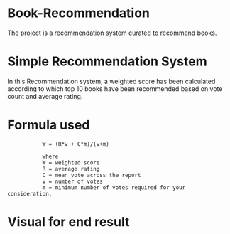 # Book-Recommendation
The project is a recommendation system curated to recommend books.
# Simple Recommendation System
In this Recommendation system, a weighted score has been calculated according to which top 10 books have been recommended based on vote count and average rating.
# Formula used
               W = (R*v + C*m)/(v+m)
               
               where
               W = weighted score
               R = average rating
               C = mean vote across the report
               v = number of votes
               m = minimum number of votes required for your consideration.
# Visual for end result

               
